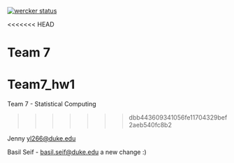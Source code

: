 [![wercker status](https://app.wercker.com/status/9d93f4e3e14b8e123570b7aacfab0b19/m "wercker status")](https://app.wercker.com/project/bykey/9d93f4e3e14b8e123570b7aacfab0b19)

<<<<<<< HEAD

Team 7
=======
# Team7_hw1
Team 7 - Statistical Computing
>>>>>>> dbb443609341056fe11704329bef2aeb540fc8b2

Jenny yl266@duke.edu

Basil Seif - basil.seif@duke.edu
a new change :)
